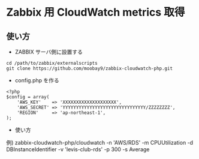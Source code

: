Zabbix 用 CloudWatch metrics 取得
=================================

## 使い方

* ZABBIX サーバ側に設置する

```
cd /path/to/zabbix/externalscripts
git clone https://github.com/moobay9/zabbix-cloudwatch-php.git
```

* config.php を作る

```
<?php  
$config = array(  
    'AWS_KEY'    => 'XXXXXXXXXXXXXXXXXXXX',  
    'AWS_SECRET' => 'YYYYYYYYYYYYYYYYYYYYYYYYYYYYYYY/ZZZZZZZZ',  
    'REGION'     => 'ap-northeast-1',  
);  
```

* 使い方 

例) zabbix-cloudwatch-php/cloudwatch -n 'AWS/RDS' -m CPUUtilization -d DBInstanceIdentifier -v 'levis-club-rds' -p 300 -s Average
